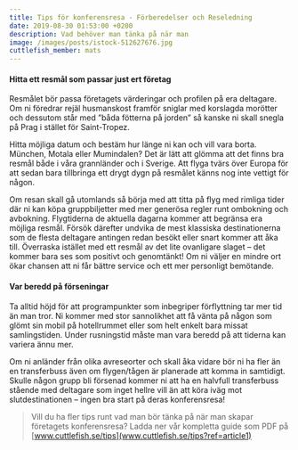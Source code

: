 ```yaml
---
title: Tips för konferensresa - Förberedelser och Reseledning
date: 2019-08-30 01:53:00 +0200
description: Vad behöver man tänka på när man
image: /images/posts/istock-512627676.jpg
cuttlefish_member: mats
---
```


#### Hitta ett resm&aring;l som passar just ert företag

Resm&aring;let bör passa företagets v&auml;rderingar och profilen p&aring; era deltagare. Om ni föredrar rej&auml;l husmanskost framför sniglar med korslagda morötter och dessutom st&aring;r med ”b&aring;da fötterna p&aring; jorden” s&aring; kanske ni skall snegla p&aring; Prag i st&auml;llet för Saint-Tropez.

Hitta möjliga datum och best&auml;m hur l&auml;nge ni kan och vill vara borta. M&uuml;nchen, Motala eller Mumindalen? Det &auml;r l&auml;tt att glömma att det finns bra resm&aring;l b&aring;de i v&aring;ra grannl&auml;nder och i Sverige. Att flyga tv&auml;rs över Europa för att sedan bara tillbringa ett drygt dygn p&aring; resm&aring;let k&auml;nns nog inte vettigt för n&aring;gon.

Om resan skall g&aring; utomlands s&aring; börja med att titta p&aring; flyg med rimliga tider d&auml;r ni kan köpa gruppbiljetter med mer generösa regler runt ombokning och avbokning. Flygtiderna de aktuella dagarna kommer att begr&auml;nsa era möjliga resm&aring;l. Försök d&auml;refter undvika de mest klassiska destinationerna som de flesta deltagare antingen redan besökt eller snart kommer att &aring;ka till. Överraska ist&auml;llet med ett resm&aring;l av det lite ovanligare slaget – det kommer bara ses som positivt och genomt&auml;nkt\! Om ni v&auml;ljer en mindre ort ökar chansen att ni f&aring;r b&auml;ttre service och ett mer personligt bemötande.

#### Var beredd p&aring; förseningar

Ta alltid höjd för att programpunkter som inbegriper förflyttning tar mer tid &auml;n man tror. Ni kommer med stor sannolikhet att f&aring; v&auml;nta p&aring; n&aring;gon som glömt sin mobil p&aring; hotellrummet eller som helt enkelt bara missat samlingstiden. Under rusningstid m&aring;ste man vara beredd p&aring; att tiderna kan variera &auml;nnu mer.

Om ni anl&auml;nder fr&aring;n olika avreseorter och skall &aring;ka vidare bör ni ha fler &auml;n en transferbuss &auml;ven om flygen/t&aring;gen &auml;r planerade att komma in samtidigt. Skulle n&aring;gon grupp bli försenad kommer ni att ha en halvfull transferbuss st&aring;ende med deltagare som inget hellre vill &auml;n att köra iv&auml;g mot slutdestinationen – ingen bra start p&aring; deras konferensresa\!

> Vill du ha fler tips runt vad man bör t&auml;nka p&aring; n&auml;r man skapar företagets konferensresa? Ladda ner v&aring;r kompletta guide som PDF p&aring; [www.cuttlefish.se/tips](www.cuttlefish.se/tips?ref=article1)